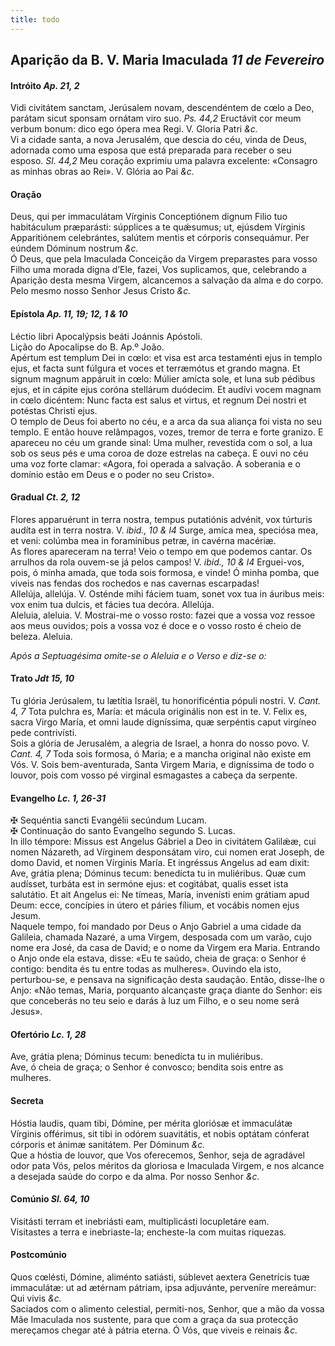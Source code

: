 ```yaml
---
title: todo
---
```

<h2 class="text-center">Aparição da B. V. Maria Imaculada <em>11 de Fevereiro</em></h2>

<h4 class="text-center">Intróito <em>Ap. 21, 2</em></h4>
<div class="container-fluid">
<div class="row">
<div class="dropcap text-justify">
Vidi civitátem sanctam, Jerúsalem novam, descendéntem de cœlo a Deo, parátam sicut sponsam ornátam viro suo. <em>Ps. 44,2</em> Eructávit cor meum verbum bonum: dico ego ópera mea Regi.
V. Gloria Patri <em>&c.</em>
</div>
<div class="dropcap text-justify">
Vi a cidade santa, a nova Jerusalém, que descia do céu, vinda de Deus, adornada como uma esposa que está preparada para receber o seu esposo. <em>Sl. 44,2</em> Meu coração exprimiu uma palavra excelente: «Consagro as minhas obras ao Rei».
V. Glória ao Pai <em>&c.</em>
</div>
</div>
</div>

<h4 class="text-center">Oração</h4>
<div class="container-fluid">
<div class="row">
<div class="dropcap text-justify">
Deus, qui per immaculátam Vírginis Conceptiónem dignum Filio tuo habitáculum præparásti: súpplices a te quǽsumus; ut, ejúsdem Vírginis Apparitiónem celebrántes, salútem mentis et córporis consequámur. Per eúndem Dóminum nostrum <em>&c.</em>
</div>
<div class="dropcap text-justify">
Ó Deus, que pela Imaculada Conceição da Virgem preparastes para vosso Filho uma morada digna d’Ele, fazei, Vos suplicamos, que, celebrando a Aparição desta mesma Virgem, alcancemos a salvação da alma e do corpo. Pelo mesmo nosso Senhor Jesus Cristo <em>&c.</em>
</div>
</div>
</div>

<h4 class="text-center">Epístola <em>Ap. 11, 19; 12, 1 & 10</em></h4>
<div class="container-fluid">
<div class="row">
<div class="text-justify">
Léctio libri Apocalýpsis beáti Joánnis Apóstoli.
</div>
<div class="text-justify">
Lição do Apocalipse do B. Ap.º João.
</div>
<div class="dropcap text-justify">
Apértum est templum Dei in cœlo: et visa est arca testaménti ejus in templo ejus, et facta sunt fúlgura et voces et terræmótus et grando magna. Et signum magnum appáruit in cœlo: Múlier amícta sole, et luna sub pédibus ejus, et in cápite ejus coróna stellárum duódecim. Et audívi vocem magnam in cœlo dicéntem: Nunc facta est salus et virtus, et regnum Dei nostri et potéstas Christi ejus.
</div>
<div class="dropcap text-justify">
O templo de Deus foi aberto no céu, e a arca da sua aliança foi vista no seu templo. E então houve relâmpagos, vozes, tremor de terra e forte granizo. E apareceu no céu um grande sinal: Uma mulher, revestida com o sol, a lua sob os seus pés e uma coroa de doze estrelas na cabeça. E ouvi no céu uma voz forte clamar: «Agora, foi operada a salvação. A soberania e o domínio estão em Deus e o poder no seu Cristo».
</div>
</div>
</div>

<h4 class="text-center">Gradual <em>Ct. 2, 12</em></h4>
<div class="container-fluid">
<div class="row">
<div class="dropcap text-justify">
Flores apparuérunt in terra nostra, tempus putatiónis advénit, vox túrturis audíta est in terra nostra. V. <em>ibid., 10 & l4</em> Surge, amíca mea, speciósa mea, et veni: colúmba mea in foramínibus petræ, in cavérna macériæ.
</div>
<div class="dropcap text-justify">
As flores apareceram na terra! Veio o tempo em que podemos cantar. Os arrulhos da rola ouvem-se já pelos campos! V. <em>ibid., 10 & l4</em> Erguei-vos, pois, ó minha amada, que toda sois formosa, e vinde! Ó minha pomba, que viveis nas fendas dos rochedos e nas cavernas escarpadas!
</div>
<div class="text-justify">
Allelúja, allelúja. V. Osténde mihi fáciem tuam, sonet vox tua in áuribus meis: vox enim tua dulcis, et fácies tua decóra. Allelúja.
</div>
<div class="text-justify">
Aleluia, aleluia. V. Mostrai-me o vosso rosto: fazei que a vossa voz ressoe aos meus ouvidos; pois a vossa voz é doce e o vosso rosto é cheio de beleza. Aleluia.
</div>
</div>
</div>

<em>Após a Septuagésima omite-se o Aleluia e o Verso e diz-se o:</em>

<h4 class="text-center">Trato <em>Jdt 15, 10</em></h4>
<div class="container-fluid">
<div class="row">
<div class="dropcap text-justify">
Tu glória Jerúsalem, tu lætítia Israël, tu honorificéntia pópuli nostri. V. <em>Cant. 4, 7</em> Tota pulchra es, María: et mácula originális non est in te. V. Felix es, sacra Virgo María, et omni laude digníssima, quæ serpéntis caput virgíneo pede contrivísti.
</div>
<div class="dropcap text-justify">
Sois a glória de Jerusalém, a alegria de Israel, a honra do nosso povo. V. <em>Cant. 4, 7</em> Toda sois formosa, ó Maria; e a mancha original não existe em Vós. V. Sois bem-aventurada, Santa Virgem Maria, e digníssima de todo o louvor, pois com vosso pé virginal esmagastes a cabeça da serpente.
</div>
</div>
</div>

<h4 class="text-center">Evangelho <em>Lc. 1, 26-31</em></h4>
<div class="container-fluid">
<div class="row">
<div class="text-justify">
<span class="text-danger">&#10016;</span> Sequéntia sancti Evangélii secúndum Lucam.
</div>
<div class="text-justify">
<span class="text-danger">&#10016;</span> Continuação do santo Evangelho segundo S. Lucas.
</div>
<div class="dropcap text-justify">
In illo témpore: Missus est Angelus Gábriel a Deo in civitátem Galilǽæ, cui nomen Názareth, ad Vírginem desponsátam viro, cui nomen erat Joseph, de domo David, et nomen Vírginis María. Et ingréssus Angelus ad eam dixit: Ave, grátia plena; Dóminus tecum: benedícta tu in muliéribus. Quæ cum audísset, turbáta est in sermóne ejus: et cogitábat, qualis esset ista salutátio. Et ait Angelus ei: Ne tímeas, María, invenísti enim grátiam apud Deum: ecce, concípies in útero et páries fílium, et vocábis nomen ejus Jesum.
</div>
<div class="dropcap text-justify">
Naquele tempo, foi mandado por Deus o Anjo Gabriel a uma cidade da Galileia, chamada Nazaré, a uma Virgem, desposada com um varão, cujo nome era José, da casa de David; e o nome da Virgem era Maria. Entrando o Anjo onde ela estava, disse: «Eu te saúdo, cheia de graça: o Senhor é contigo: bendita és tu entre todas as mulheres». Ouvindo ela isto, perturbou-se, e pensava na significação desta saudação. Então, disse-lhe o Anjo: «Não temas, Maria, porquanto alcançaste graça diante do Senhor: eis que conceberás no teu seio e darás à luz um Filho, e o seu nome será Jesus».
</div>
</div>
</div>

<h4 class="text-center">Ofertório <em>Lc. 1, 28</em></h4>
<div class="container-fluid">
<div class="row">
<div class="dropcap text-justify">
Ave, grátia plena; Dóminus tecum: benedícta tu in muliéribus.
</div>
<div class="dropcap text-justify">
Ave, ó cheia de graça; o Senhor é convosco; bendita sois entre as mulheres.
</div>
</div>
</div>

<h4 class="text-center">Secreta</h4>
<div class="container-fluid">
<div class="row">
<div class="dropcap text-justify">
Hóstia laudis, quam tibi, Dómine, per mérita gloriósæ et immaculátæ Vírginis offérimus, sit tibi in odórem suavitátis, et nobis optátam cónferat córporis et ánimæ sanitátem. Per Dóminum <em>&c.</em>
</div>
<div class="dropcap text-justify">
Que a hóstia de louvor, que Vos oferecemos, Senhor, seja de agradável odor pata Vós, pelos méritos da gloriosa e Imaculada Virgem, e nos alcance a desejada saúde do corpo e da alma. Por nosso Senhor <em>&c.</em>
</div>
</div>
</div>

<h4 class="text-center">Comúnio <em>Sl. 64, 10</em></h4>
<div class="container-fluid">
<div class="row">
<div class="dropcap text-justify">
Visitásti terram et inebriásti eam, multiplicásti locupletáre eam.
</div>
<div class="dropcap text-justify">
Visitastes a terra e inebriaste-la; encheste-la com muitas riquezas.
</div>
</div>
</div>

<h4 class="text-center">Postcomúnio</h4>
<div class="container-fluid">
<div class="row">
<div class="dropcap text-justify">
Quos cœlésti, Dómine, aliménto satiásti, súblevet aextera Genetrícis tuæ immaculátæ: ut ad ætérnam pátriam, ipsa adjuvánte, perveníre mereámur: Qui vivis <em>&c.</em>
</div>
<div class="dropcap text-justify">
Saciados com o alimento celestial, permiti-nos, Senhor, que a mão da vossa Mãe Imaculada nos sustente, para que com a graça da sua protecção mereçamos chegar até à pátria eterna. Ó Vós, que viveis e reinais <em>&c.</em>
</div>
</div>
</div>
